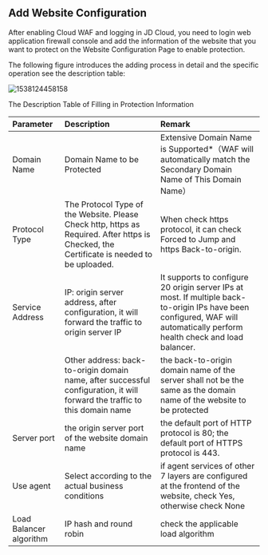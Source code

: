 ## Add Website Configuration 

  After enabling Cloud WAF and logging in JD Cloud, you need to login web application firewall console and add the information of the website that you want to protect on the Website Configuration Page to enable protection. 

The following figure introduces the adding process in detail and the specific operation see the description table: 

![1538124458158](C:\Users\ZHANGJ~1\AppData\Local\Temp\1538124458158.png)

The Description Table of Filling in Protection Information

| Parameter         | Description                                                         | Remark                                                         |
| :----------- | :----------------------------------------------------------- | :----------------------------------------------------------- |
| Domain Name         | Domain Name to be Protected                                               | Extensive Domain Name is Supported*（WAF will automatically match the Secondary Domain Name of This Domain Name）             |
| Protocol Type     | The Protocol Type of the Website. Please Check http, https as Required. After https is Checked, the Certificate is needed to be uploaded. | When check https protocol, it can check Forced to Jump and https Back-to-origin.                   |
| Service Address   | IP: origin server address, after configuration, it will forward the traffic to origin server IP         | It supports to configure 20 origin server IPs at most. If multiple back-to-origin IPs have been configured, WAF will automatically perform health check and load balancer. |
|              | Other address: back-to-origin domain name, after successful configuration, it will forward the traffic to this domain name           | the back-to-origin domain name of the server shall not be the same as the domain name of the website to be protected                   |
| Server port   | the origin server port of the website domain name                                         | the default port of HTTP protocol is 80; the default port of HTTPS protocol is 443.               |
| Use agent     | Select according to the actual business conditions                                         | if agent services of other 7 layers are configured at the frontend of the website, check Yes, otherwise check None        |
| Load Balancer algorithm | IP hash and round robin                                                | check the applicable load algorithm                                           |